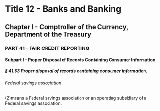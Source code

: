 
# Title 12 - Banks and Banking
## Chapter I - Comptroller of the Currency, Department of the Treasury
### PART 41 - FAIR CREDIT REPORTING
#### Subpart I - Proper Disposal of Records Containing Consumer Information
##### § 41.83 Proper disposal of records containing consumer information.
###### Federal savings association

(2)means a Federal savings association or an operating subsidiary of a Federal savings association.
